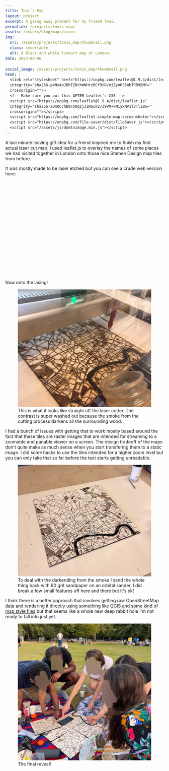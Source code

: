 ```yaml
---
title: Toni's Map
layout: project
excerpt: A going away present for my friend Toni.
permalink: /projects/tonis-map/
assets: /assets/blog/maps/icons
img:
  src: /assets/projects/tonis_map/thumbnail.png
  class: invertable
  alt: A black and white lineart map of London.
date: 2023-09-06

social_image: /assets/projects/tonis_map/thumbnail.png
head: |
  <link rel="stylesheet" href="https://unpkg.com/leaflet@1.9.4/dist/leaflet.css"
  integrity="sha256-p4NxAoJBhIIN+hmNHrzRCf9tD/miZyoHS5obTRR9BMY="
  crossorigin=""/>
  <!-- Make sure you put this AFTER Leaflet's CSS -->
  <script src="https://unpkg.com/leaflet@1.9.4/dist/leaflet.js"
  integrity="sha256-20nQCchB9co0qIjJZRGuk2/Z9VM+kNiyxNV1lvTlZBo="
  crossorigin=""></script>
  <script src="https://unpkg.com/leaflet-simple-map-screenshoter"></script>
  <script src="https://unpkg.com/file-saver/dist/FileSaver.js"></script>
  <script src="/assets/js/domtoimage.min.js"></script>
---
```


A last minute leaving gift idea for a friend inspired me to finish my first actual laser cut map. I used leaflet.js to overlay the names of some places we had visited together in London onto those nice Stamen Design map tiles from before.

It was mostly made to be laser etched but you can see a crude web version here:

<div id="map"></div>

Now onto the lasing!

<figure>
<img src="/assets/blog/maps/fresh_off_the_press.jpeg">
<figcaption>
This is what it looks like straight off the laser cutter. The contrast is super washed out because the smoke from the cutting process darkens all the surrounding wood.
</figcaption>
</figure>

I had a bunch of issues with getting that to work mostly based around the fact that these tiles are raster images that are intended for streaming to a zoomable and panable viewer on a screen. The design tradeoff of the maps don't quite make as much sense when you start transfering them to a static image. I did some hacks to use the tiles intended for a higher zoom level but you can only take that so far before the text starts getting unreadable.

<figure>
<img src="/assets/blog/maps/after_sanding.jpeg">
<figcaption>
To deal with the darkending from the smoke I sand the whole thing back with 80 grit sandpaper on an orbital sander. I did break a few small features off here and there but it's ok! 
</figcaption>
</figure>

I think there is a better approach that involves getting raw OpenStreetMap data and rendering it directly using something like [QGIS and some kind of map style files](https://gis.stackexchange.com/questions/186808/how-to-create-high-quality-map-with-qgis-and-stamen-tiles) but that seems like a whole new deep rabbit hole I'm not ready to fall into just yet.

<figure>
<img src="/assets/blog/maps/the_final_reveal.jpeg">
<figcaption>
The final reveal!
</figcaption>
</figure>

 <style>
    .leaflet-pane {
    filter: grayscale(1) contrast(1.0);
    }

    #map { 
    height: 300px;
    width: 100%;
    }

    .customIcon {
        width: 20px;
        height: 20px;
    }

    div.icon {
        color: black;
        /* background-color: rgba(255, 255, 255, 0.8); */
        text-shadow: 0px 10px 10px white,
                     10px 0px 10px white,
                     0px -10px 10px white,
                     -10px 0px 10px white;
        /* width: 150px;
        height: 150px; */
        font-size: 1em; 
        font-family: Impact, Haettenschweiler, 'Arial Narrow Bold', sans-serif;
        display: inline-flex;
        align-items: center;
        justify-content: center;
        flex-direction: column;
        text-align: center;
        padding: 50%;
        border-radius: 20%;
        /* border-color: black; */
        
        
    }

 </style>

<script>
    let Stamen_TonerBackground = L.tileLayer('https://tiles.stadiamaps.com/tiles/stamen_toner_background/{z}/{x}/{y}.{ext}', {
    subdomains: 'abcd',
    minZoom: 0,
    maxZoom: 16,
    zoomOffset: 0,
    ext: 'png',
    });

    // Using detectRetina: false and manually adding @2x is a hack to export the retina tiles directly
    let Stamen_Toner = L.tileLayer('https://tiles.stadiamaps.com/tiles/stamen_toner_lines/{z}/{x}/{y}.{ext}', {
    subdomains: 'abcd',
    minZoom: 0,
    maxZoom: 16,
    ext: 'png',
    className: 'stamen'
    });
    const key = 'paglUJQl74h39APJmOFJ';
    let os_maps = L.tileLayer(`https://api.maptiler.com/tiles/uk-osgb10k1888/{z}/{x}/{y}@2x.jpg?key=paglUJQl74h39APJmOFJ`,{ //style URL
    tileSize: 512,
    zoomOffset: -1,
    minZoom: 1,
    crossOrigin: true
    });
    let os_multi_scale = L.tileLayer(`https://api.maptiler.com/tiles/uk-osgb1888/{z}/{x}/{y}?key=paglUJQl74h39APJmOFJ`,{ //style URL
    tileSize: 512,
    zoomOffset: -1,
    minZoom: 1,
    crossOrigin: true
    });
    let os_maps_2 = L.tileLayer("https://api.maptiler.com/tiles/uk-osgb1888/{z}/{x}/{y}?key=paglUJQl74h39APJmOFJ",{ //style URL
    tileSize: 512,
    zoomOffset: -1,
    minZoom: 1,
    crossOrigin: true
    });
    let hills = L.tileLayer("https://api.maptiler.com/tiles/uk-osgb10k1888/{z}/{x}/{y}.jpg?key=paglUJQl74h39APJmOFJ",{ //style URL
    tileSize: 512,
    zoomOffset: -1,
    minZoom: 1,
    crossOrigin: true
    });

    let os_london = L.tileLayer("https://api.maptiler.com/tiles/uk-oslondon1k1893/{z}/{x}/{y}.jpg?key=paglUJQl74h39APJmOFJ",{ //style URL
    tileSize: 512,
    zoomOffset: -1,
    minZoom: 1,
    crossOrigin: true
    });



    var baseMaps = {
    "Stamen Toner": Stamen_TonerBackground,
    "Stamen Toner Labelled" : Stamen_Toner,
    "OS Maps Multi Scale" : os_multi_scale,
    "OS Maps": os_maps,
    "OS Maps Hills": os_maps_2,
    "Hills" : hills,
    "OS Maps London" : os_london,
    };


    let pluginOptions = {
        cropImageByInnerWH: true, // crop blank opacity from image borders
        hidden: false, // hide screen icon
        preventDownload: false, // prevent download on button click
        domtoimageOptions: {}, // see options for dom-to-image
        position: 'topleft', // position of take screen icon
        screenName: 'screen', // string or function
        // iconUrl: ICON_SVG_BASE64, // screen btn icon base64 or url
        hideElementsWithSelectors: ['.leaflet-control-container'], // by default hide map controls All els must be child of _map._container
        mimeType: 'image/svg', // used if format == image,
        caption: null, // string or function, added caption to bottom of screen
        captionFontSize: 15,
        captionFont: 'Arial',
        captionColor: 'black',
        captionBgColor: 'white',
        captionOffset: 5,
    }

    let map = L.map('map', {
        // zoomSnap: 0.1,
    })
    map.addLayer(Stamen_Toner);

    let simpleMapScreenshoter = L.simpleMapScreenshoter(pluginOptions).addTo(map);
    let layerControl = L.control.layers(baseMaps).addTo(map);

    assets =  "/assets/blog/maps/icons"
    places = [
        {ltlng : [51.51995130374973, -0.09422280473133485], name: 'The Barbican!', icon: "heart.svg"},
        {ltlng : [51.55575624506862, -0.08058359767120651], name: 'T+A', icon: "house.svg"},
        {ltlng : [51.56525837288342, -0.05251125889774798], name: 'RARA', icon: "warehouse.svg"},
        {ltlng : [51.52645152178261, -0.06341480189873742], name: 'E&nbsp;Pellicci', icon: "warehouse.svg"},
        {ltlng : [51.520621113485696, -0.1298840925962555], name: 'LSHTM', icon: "warehouse.svg"},
        {ltlng : [51.55137856433745, -0.055549635581998706], name: 'Black Cat', icon: "warehouse.svg"},
        {ltlng : [51.53555650873838, -0.05082052638403943], name: 'Party!', icon: "warehouse.svg"},
        {ltlng : [51.5213208032812, -0.06440122268996837], name: 'Home', icon: "warehouse.svg"},
        {ltlng : [51.52758357786464, -0.056382425792311966], name: 'Bethwall Green', icon: "warehouse.svg"},
        {ltlng : [51.558143000795965, -0.08413768399876369], name: "🍦"},
        {ltlng : [51.53561093730289, -0.06208617791235625], name: "Market Cafe"}, // From mike
        {ltlng : [51.55164580102093, -0.07479603558247123], name: "Red&nbsp;Hand"}, // From mike
        {ltlng : [51.548807269803135, -0.07664573558247124], name: "Vortex"}, // From mike
        {ltlng : [51.524667799040785, -0.09343089325258623], name: "Monohon"}, // From mike



    ]

    // places.forEach(place =>
    //     L.marker(place.ltlng).addTo(map)
    //     .bindTooltip(place.name,  {
    //         permanent: true,
    //         direction: 'right'
    //     }));

    places.forEach(place =>
        L.marker(place.ltlng, {icon:
            L.divIcon({
                className: 'my-div-icon',
                // html: `<div class="icon"><img class = "customIcon" src = "${assets}/${place.icon}"></img>${place.name}</div>`,
                html: `<div class="icon">${place.name}</div>`,
        })}).addTo(map));


    // const ZoomViewer = L.Control.extend({
    // 	onAdd() {
    // 		const gauge = L.DomUtil.create('div');
    // 		gauge.style.width = '200px';
    // 		gauge.style.background = 'rgba(255,255,255,0.5)';
    // 		gauge.style.textAlign = 'left';
    // 		map.on('zoomstart zoom zoomend', (ev) => {
    // 			gauge.innerHTML = `Zoom level: ${map.getZoom()}`;
    // 		});
    // 		return gauge;
    // 	}
    // });

    // const zoomViewer = (new ZoomViewer()).addTo(map);


    // const center = {lat: 51.53803381685164, lng: -0.09551626866416196};
    // const zoom =
    // map.setView(center, 14.5);

    let bounds = L.latLngBounds()
    bounds.extend([51.494566124726866, -0.16118163403141098]);
    bounds.extend([51.583371925056, -0.018402892484412632]);
    map.fitBounds(bounds);

    map.on('zoomed', function() {
        var newzoom = '' + (2*(mymap.getZoom())) +'px';

        el.getElementsBy .css({'width':newzoom,'height':newzoom});
    });

</script>
